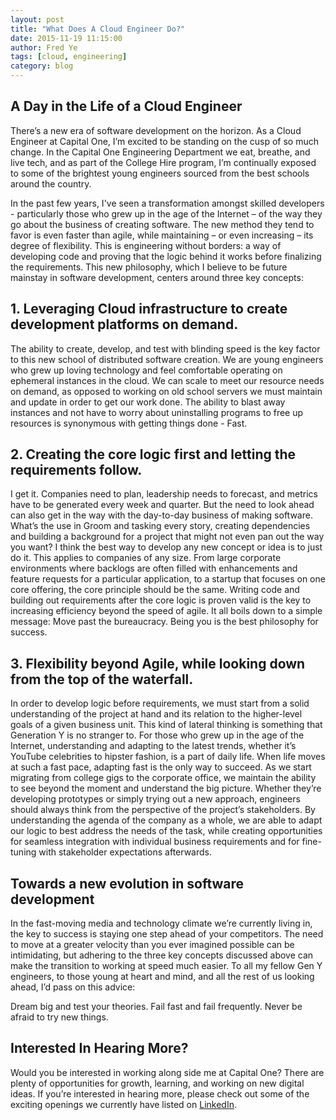 ```yaml
---
layout: post
title: "What Does A Cloud Engineer Do?"
date: 2015-11-19 11:15:00
author: Fred Ye
tags: [cloud, engineering]
category: blog
---
```


## A Day in the Life of a Cloud Engineer

There’s a new era of software development on the horizon. As a Cloud Engineer at Capital One, I’m excited to be standing on the cusp of so much change. In the Capital One Engineering Department we eat, breathe, and live tech, and as part of the College Hire program, I’m continually exposed to some of the brightest young engineers sourced from the best schools around the country.

<!--more--> 

In the past few years, I've seen a transformation amongst skilled developers - particularly those who grew up in the age of the Internet – of the way they go about the business of creating software.   The new method they tend to favor is even faster than agile, while maintaining – or even increasing – its degree of flexibility. This is engineering without borders: a way of developing code and proving that the logic behind it works before finalizing the requirements. This new philosophy, which I believe to be future mainstay in software development, centers around three key concepts: 

## 1. Leveraging Cloud infrastructure to create development platforms on demand.
The ability to create, develop, and test with blinding speed is the key factor to this new school of distributed software creation. We are young engineers who grew up loving technology and feel comfortable operating on ephemeral instances in the cloud. We can scale to meet our resource needs on demand, as opposed to working on old school servers we must maintain and update in order to get our work done. The ability to blast away instances and not have to worry about uninstalling programs to free up resources is synonymous with getting things done - Fast.

## 2. Creating the core logic first and letting the requirements follow.
I get it. Companies need to plan, leadership needs to forecast, and metrics have to be generated every week and quarter. But the need to look ahead can also get in the way with the day-to-day business of making software.  What’s the use in Groom and tasking every story, creating dependencies and building a background for a project that might not even pan out the way you want? I think the best way to develop any new concept or idea is to just do it. This applies to companies of any size. From large corporate environments where backlogs are often filled with enhancements and feature requests for a particular application, to a startup that focuses on one core offering, the core principle should be the same.  Writing code and building out requirements after the core logic is proven valid is the key to increasing efficiency beyond the speed of agile. It all boils down to a simple message: Move past the bureaucracy. Being you is the best philosophy for success.

## 3. Flexibility beyond Agile, while looking down from the top of the waterfall.
In order to develop logic before requirements, we must start from a solid understanding of the project at hand and its relation to the higher-level goals of a given business unit. This kind of lateral thinking is something that Generation Y is no stranger to. For those who grew up in the age of the Internet, understanding and adapting to the latest trends, whether it’s YouTube celebrities to hipster fashion, is a part of daily life. When life moves at such a fast pace, adapting fast is the only way to succeed. As we start migrating from college gigs to the corporate office, we maintain the ability to see beyond the moment and understand the big picture. Whether they’re developing prototypes or simply trying out a new approach, engineers should always think from the perspective of the project’s stakeholders. By understanding the agenda of the company as a whole, we are able to adapt our logic to best address the needs of the task, while creating opportunities for seamless integration with individual business requirements and for fine-tuning with stakeholder expectations afterwards.

## Towards a new evolution in software development 
In the fast-moving media and technology climate we’re currently living in, the key to success is staying one step ahead of your competitors. The need to move at a greater velocity than you ever imagined possible can be intimidating, but adhering to the three key concepts discussed above can make the transition to working at speed much easier. To all my fellow Gen Y engineers, to those young at heart and mind, and all the rest of us looking ahead, I’d pass on this advice:

Dream big and test your theories. Fail fast and fail frequently. Never be afraid to try new things.

## Interested In Hearing More?
Would you be interested in working along side me at Capital One?  There are plenty of opportunities for growth, learning, and working on new digital ideas.  If you’re interested in hearing more, please check out some of the exciting openings we currently have listed on [LinkedIn](https://www.linkedin.com/company/capital-one/careers).